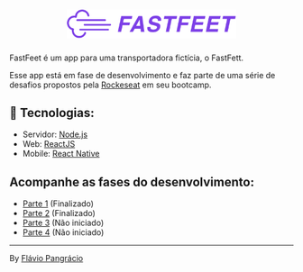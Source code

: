 <h1 align="center">
  <img alt="Fastfeet" title="Fastfeet" src=".github/logo.png" width="300px" />
</h1>

FastFeet é um app para uma transportadora fictícia, o FastFett.

Esse app está em fase de desenvolvimento e faz parte de uma série de desafios propostos pela [Rockeseat](https://rocketseat.com.br) em seu bootcamp.

## :rocket: Tecnologias:
- Servidor: [Node.js](https://github.com/nodejs)
- Web: [ReactJS](https://pt-br.reactjs.org/)
- Mobile: [React Native](https://facebook.github.io/react-native/)

## Acompanhe as fases do desenvolvimento:
- [Parte 1](server/) (Finalizado)
- [Parte 2](server/) (Finalizado)
- [Parte 3]() (Não iniciado)
- [Parte 4]() (Não iniciado)
---
By [Flávio Pangrácio](https://www.linkedin.com/in/flaviopangracio/)